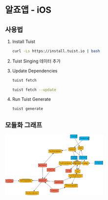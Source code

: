 # 알죠앱 - iOS

## 사용법
1. Install Tuist
   
    ```bash
    curl -Ls https://install.tuist.io | bash
    ```

2. Tuist Singing 데이터 추가

3. Update Dependencies
    ```bash
    tuist fetch
    ```

    ```bash
    tuist fetch --update
    ```

4. Run Tuist Generate
    ```bash
    tuist generate
    ```

## 모듈화 그래프
<img src="aljo/graph.png" height="200"/>